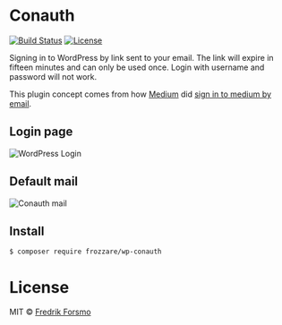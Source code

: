 # Conauth

[![Build Status](https://travis-ci.org/frozzare/wp-conauth.svg?branch=master)](https://travis-ci.org/frozzare/wp-conauth)
[![License](https://img.shields.io/packagist/l/frozzare/wp-conauth.svg)](https://packagist.org/packages/frozzare/wp-conauth)

Signing in to WordPress by link sent to your email. The link will expire in fifteen minutes and can only be used once. Login with username and password will not work.

This plugin concept comes from how [Medium](https://medium.com/the-story/signing-in-to-medium-by-email-aacc21134fcd) did [sign in to medium by email](https://medium.com/the-story/signing-in-to-medium-by-email-aacc21134fcd).

## Login page

![WordPress Login](https://cloud.githubusercontent.com/assets/14610/10332389/2596b6a2-6cdd-11e5-8ab8-5603233f28c9.png)

## Default mail
![Conauth mail](https://cloud.githubusercontent.com/assets/14610/10332348/fb4863a0-6cdc-11e5-983c-85455194886d.png)

## Install

```
$ composer require frozzare/wp-conauth
```

# License

MIT © [Fredrik Forsmo](https://github.com/frozzare)
